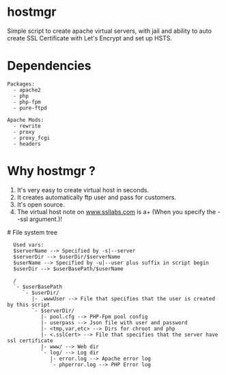 # hostmgr
Simple script to create apache virtual servers, with jail and ability to auto create SSL Certificate with Let's Encrypt and set up HSTS.

# Dependencies
```
Packages:
  - apache2
  - php
  - php-fpm
  - pure-ftpd

Apache Mods:
  - rewrite
  - proxy
  - proxy_fcgi
  - headers
```

# Why hostmgr ?

1. It's very easy to create virtual host in seconds.
2. It creates automatically ftp user and pass for customers.
3. It's open source.
4. The virtual host note on www.ssllabs.com is a+ (When you specify the --ssl argument.)!

# File system tree

```
  Used vars:
  $serverName --> Specified by -s|--server
  $serverDir --> $userDir/$serverName
  $userName --> Specified by -u|--user plus suffix in script begin
  $userDir --> $userBasePath/$userName
  
  /
  `- $userBasePath
     `- $userDir/
        |- .wwwUser --> File that specifies that the user is created by this script
        `- $serverDir/
           |- pool.cfg --> PHP-Fpm pool config
           |- userpass --> Json file with user and password
           |- <tmp,var,etc> --> Dirs for chroot and php
           |- <.sslCert> --> File that specifies that the server have ssl certificate
           |- www/ --> Web dir
           `- log/ --> Log dir
              |- error.log --> Apache error log 
              `- phperror.log --> PHP Error log
```
